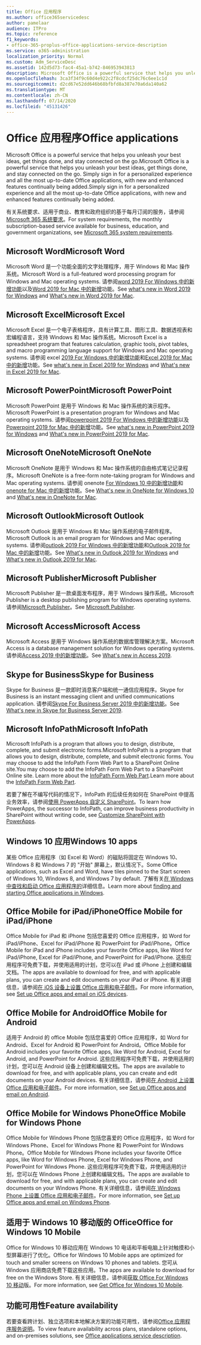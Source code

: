 ```yaml
---
title: Office 应用程序
ms.author: office365servicedesc
author: pamelaar
audience: ITPro
ms.topic: reference
f1_keywords:
- office-365-proplus-office-applications-service-description
ms.service: o365-administration
localization_priority: Normal
ms.custom: Adm_ServiceDesc
ms.assetid: 142d5d73-fac4-45a1-b742-846953943813
description: Microsoft Office is a powerful service that helps you unleash your best ideas, get things done, and stay connected on the go. Simply sign in for a personalized experience and all the most up-to-date Office applications, with new and enhanced features continually being added.
ms.openlocfilehash: 3ca3f34f9c60d4e922c2f8cdcf25dc76c6ee1c1d
ms.sourcegitcommit: d2cd67e52dd646b68bfbfd8a387e70a6da140a62
ms.translationtype: MT
ms.contentlocale: zh-CN
ms.lasthandoff: 07/14/2020
ms.locfileid: "45131426"
---
```

# <a name="office-applications"></a><span data-ttu-id="808bb-104">Office 应用程序</span><span class="sxs-lookup"><span data-stu-id="808bb-104">Office applications</span></span>

<span data-ttu-id="808bb-105">Microsoft Office is a powerful service that helps you unleash your best ideas, get things done, and stay connected on the go.</span><span class="sxs-lookup"><span data-stu-id="808bb-105">Microsoft Office is a powerful service that helps you unleash your best ideas, get things done, and stay connected on the go.</span></span> <span data-ttu-id="808bb-106">Simply sign in for a personalized experience and all the most up-to-date Office applications, with new and enhanced features continually being added.</span><span class="sxs-lookup"><span data-stu-id="808bb-106">Simply sign in for a personalized experience and all the most up-to-date Office applications, with new and enhanced features continually being added.</span></span>
  
<span data-ttu-id="808bb-107">有关系统要求、适用于商业、教育和政府组织的基于每月订阅的服务，请参阅[Microsoft 365 系统要求](https://products.office.com/office-system-requirements/#Office365forBEG)。</span><span class="sxs-lookup"><span data-stu-id="808bb-107">For system requirements, the monthly subscription-based service available for business, education, and government organizations, see [Microsoft 365 system requirements](https://products.office.com/office-system-requirements/#Office365forBEG).</span></span>
  
## <a name="microsoft-word"></a><span data-ttu-id="808bb-108">Microsoft Word</span><span class="sxs-lookup"><span data-stu-id="808bb-108">Microsoft Word</span></span>

<span data-ttu-id="808bb-109">Microsoft Word 是一个功能全面的文字处理程序，用于 Windows 和 Mac 操作系统。</span><span class="sxs-lookup"><span data-stu-id="808bb-109">Microsoft Word is a full-featured word processing program for Windows and Mac operating systems.</span></span> <span data-ttu-id="808bb-110">请参阅[word 2019 For Windows 中的新增功能](https://support.office.com/article/what-s-new-in-word-2019-for-windows-d3d31e5e-2bb8-4433-80bb-08279beef4b3)以及[Word 2019 for Mac 中的新增](https://support.office.com/article/what-s-new-in-word-2019-for-mac-247e0cd4-a758-4b42-a157-42eb8853aef5)功能。</span><span class="sxs-lookup"><span data-stu-id="808bb-110">See [what's new in Word 2019 for Windows](https://support.office.com/article/what-s-new-in-word-2019-for-windows-d3d31e5e-2bb8-4433-80bb-08279beef4b3) and [What's new in Word 2019 for Mac](https://support.office.com/article/what-s-new-in-word-2019-for-mac-247e0cd4-a758-4b42-a157-42eb8853aef5).</span></span>
  
## <a name="microsoft-excel"></a><span data-ttu-id="808bb-111">Microsoft Excel</span><span class="sxs-lookup"><span data-stu-id="808bb-111">Microsoft Excel</span></span>

<span data-ttu-id="808bb-112">Microsoft Excel 是一个电子表格程序，具有计算工具、图形工具、数据透视表和宏编程语言，支持 Windows 和 Mac 操作系统。</span><span class="sxs-lookup"><span data-stu-id="808bb-112">Microsoft Excel is a spreadsheet program that features calculation, graphic tools, pivot tables, and macro programming language support for Windows and Mac operating systems.</span></span> <span data-ttu-id="808bb-113">请参阅 excel [2019 For Windows 中的新增功能](https://support.office.com/article/what-s-new-in-excel-2019-for-windows-5a201203-1155-4055-82a5-82bf0994631f)和[Excel 2019 for Mac 中的新增](https://support.office.com/article/what-s-new-in-excel-2019-for-mac-5ce129d3-9e5c-417f-9545-fb6f7b72674d)功能。</span><span class="sxs-lookup"><span data-stu-id="808bb-113">See [what's new in Excel 2019 for Windows](https://support.office.com/article/what-s-new-in-excel-2019-for-windows-5a201203-1155-4055-82a5-82bf0994631f) and [What's new in Excel 2019 for Mac](https://support.office.com/article/what-s-new-in-excel-2019-for-mac-5ce129d3-9e5c-417f-9545-fb6f7b72674d).</span></span>
  
## <a name="microsoft-powerpoint"></a><span data-ttu-id="808bb-114">Microsoft PowerPoint</span><span class="sxs-lookup"><span data-stu-id="808bb-114">Microsoft PowerPoint</span></span>

<span data-ttu-id="808bb-115">Microsoft PowerPoint 是用于 Windows 和 Mac 操作系统的演示程序。</span><span class="sxs-lookup"><span data-stu-id="808bb-115">Microsoft PowerPoint is a presentation program for Windows and Mac operating systems.</span></span> <span data-ttu-id="808bb-116">请参阅[powerpoint 2019 For Windows 中的新增功能](https://support.office.com/article/what-s-new-in-powerpoint-2019-for-windows-8355a56a-f643-42d2-8454-784fa9b3d109)以及[Powerpoint 2019 for Mac 中的新增](https://support.office.com/article/what-s-new-in-powerpoint-2019-for-mac-5038ba79-48c5-40f0-adff-11489e5d6fed)功能。</span><span class="sxs-lookup"><span data-stu-id="808bb-116">See [what's new in PowerPoint 2019 for Windows](https://support.office.com/article/what-s-new-in-powerpoint-2019-for-windows-8355a56a-f643-42d2-8454-784fa9b3d109) and [What's new in PowerPoint 2019 for Mac](https://support.office.com/article/what-s-new-in-powerpoint-2019-for-mac-5038ba79-48c5-40f0-adff-11489e5d6fed).</span></span>
  
## <a name="microsoft-onenote"></a><span data-ttu-id="808bb-117">Microsoft OneNote</span><span class="sxs-lookup"><span data-stu-id="808bb-117">Microsoft OneNote</span></span>

<span data-ttu-id="808bb-118">Microsoft OneNote 是用于 Windows 和 Mac 操作系统的自由格式笔记记录程序。</span><span class="sxs-lookup"><span data-stu-id="808bb-118">Microsoft OneNote is a free-form note-taking program for Windows and Mac operating systems.</span></span> <span data-ttu-id="808bb-119">请参阅 onenote [For Windows 10 中的新增功能](https://support.office.com/article/what-s-new-in-onenote-for-windows-10-1477d5de-f4fd-4943-b18a-ff17091161ea)和[onenote for Mac 中的新增](https://support.office.com/article/see-what-s-new-in-onenote-for-mac-c82d3f15-252f-452a-89ba-e09fbe418829)功能。</span><span class="sxs-lookup"><span data-stu-id="808bb-119">See [What's new in OneNote for Windows 10](https://support.office.com/article/what-s-new-in-onenote-for-windows-10-1477d5de-f4fd-4943-b18a-ff17091161ea) and [What's new in OneNote for Mac](https://support.office.com/article/see-what-s-new-in-onenote-for-mac-c82d3f15-252f-452a-89ba-e09fbe418829).</span></span>
  
## <a name="microsoft-outlook"></a><span data-ttu-id="808bb-120">Microsoft Outlook</span><span class="sxs-lookup"><span data-stu-id="808bb-120">Microsoft Outlook</span></span>

<span data-ttu-id="808bb-121">Microsoft Outlook 是用于 Windows 和 Mac 操作系统的电子邮件程序。</span><span class="sxs-lookup"><span data-stu-id="808bb-121">Microsoft Outlook is an email program for Windows and Mac operating systems.</span></span> <span data-ttu-id="808bb-122">请参阅[outlook 2019 For Windows 中的新增功能](https://support.office.com/article/what-s-new-in-outlook-2019-for-windows-0c64df36-0908-4ff6-a7fc-573a62800525)和[Outlook 2019 for Mac 中的新增](https://support.office.com/article/what-s-new-in-outlook-2019-for-mac-05736033-f99e-4cb2-88aa-01e979b0736b)功能。</span><span class="sxs-lookup"><span data-stu-id="808bb-122">See [What's new in Outlook 2019 for Windows](https://support.office.com/article/what-s-new-in-outlook-2019-for-windows-0c64df36-0908-4ff6-a7fc-573a62800525) and [What's new in Outlook 2019 for Mac](https://support.office.com/article/what-s-new-in-outlook-2019-for-mac-05736033-f99e-4cb2-88aa-01e979b0736b).</span></span>
  
## <a name="microsoft-publisher"></a><span data-ttu-id="808bb-123">Microsoft Publisher</span><span class="sxs-lookup"><span data-stu-id="808bb-123">Microsoft Publisher</span></span>

<span data-ttu-id="808bb-124">Microsoft Publisher 是一款桌面发布程序，用于 Windows 操作系统。</span><span class="sxs-lookup"><span data-stu-id="808bb-124">Microsoft Publisher is a desktop publishing program for Windows operating systems.</span></span> <span data-ttu-id="808bb-125">请参阅[Microsoft Publisher](https://products.office.com/publisher)。</span><span class="sxs-lookup"><span data-stu-id="808bb-125">See [Microsoft Publisher](https://products.office.com/publisher).</span></span>
  
## <a name="microsoft-access"></a><span data-ttu-id="808bb-126">Microsoft Access</span><span class="sxs-lookup"><span data-stu-id="808bb-126">Microsoft Access</span></span>

<span data-ttu-id="808bb-127">Microsoft Access 是用于 Windows 操作系统的数据库管理解决方案。</span><span class="sxs-lookup"><span data-stu-id="808bb-127">Microsoft Access is a database management solution for Windows operating systems.</span></span> <span data-ttu-id="808bb-128">请参阅[Access 2019 中的新增功能](https://support.office.com/article/what-s-new-in-access-2019-f52c5317-3494-4105-9c56-5a2abb8e0f87)。</span><span class="sxs-lookup"><span data-stu-id="808bb-128">See [What's new in Access 2019](https://support.office.com/article/what-s-new-in-access-2019-f52c5317-3494-4105-9c56-5a2abb8e0f87).</span></span>
  
## <a name="skype-for-business"></a><span data-ttu-id="808bb-129">Skype for Business</span><span class="sxs-lookup"><span data-stu-id="808bb-129">Skype for Business</span></span>

<span data-ttu-id="808bb-130">Skype for Business 是一款即时消息客户端和统一通信应用程序。</span><span class="sxs-lookup"><span data-stu-id="808bb-130">Skype for Business is an instant messaging client and unified communications application.</span></span> <span data-ttu-id="808bb-131">请参阅[Skype For Business Server 2019 中的新增功能](https://docs.microsoft.com/skypeforbusiness/whats-new)。</span><span class="sxs-lookup"><span data-stu-id="808bb-131">See [What's new in Skype for Business Server 2019](https://docs.microsoft.com/skypeforbusiness/whats-new).</span></span>
  
## <a name="microsoft-infopath"></a><span data-ttu-id="808bb-132">Microsoft InfoPath</span><span class="sxs-lookup"><span data-stu-id="808bb-132">Microsoft InfoPath</span></span>

<span data-ttu-id="808bb-133">Microsoft InfoPath is a program that allows you to design, distribute, complete, and submit electronic forms.</span><span class="sxs-lookup"><span data-stu-id="808bb-133">Microsoft InfoPath is a program that allows you to design, distribute, complete, and submit electronic forms.</span></span> <span data-ttu-id="808bb-134">You may choose to add the InfoPath Form Web Part to a SharePoint Online site.</span><span class="sxs-lookup"><span data-stu-id="808bb-134">You may choose to add the InfoPath Form Web Part to a SharePoint Online site.</span></span> <span data-ttu-id="808bb-135">Learn more about the [InfoPath Form Web Part](https://go.microsoft.com/fwlink/p/?LinkId=271687).</span><span class="sxs-lookup"><span data-stu-id="808bb-135">Learn more about the [InfoPath Form Web Part](https://go.microsoft.com/fwlink/p/?LinkId=271687).</span></span>

<span data-ttu-id="808bb-136">若要了解在不编写代码的情况下，InfoPath 的后续任务如何在 SharePoint 中提高业务效率，请参阅[使用 PowerApps 自定义 SharePoint](https://powerapps.microsoft.com/infopath/)。</span><span class="sxs-lookup"><span data-stu-id="808bb-136">To learn how PowerApps, the successor to InfoPath, can improve business productivity in SharePoint without writing code, see [Customize SharePoint with PowerApps](https://powerapps.microsoft.com/infopath/).</span></span>
  
## <a name="windows-10-apps"></a><span data-ttu-id="808bb-137">Windows 10 应用</span><span class="sxs-lookup"><span data-stu-id="808bb-137">Windows 10 apps</span></span>

<span data-ttu-id="808bb-138">某些 Office 应用程序（如 Excel 和 Word）的磁贴将固定在 Windows 10、Windows 8 和 Windows 7 的 "开始" 屏幕上，默认情况下。</span><span class="sxs-lookup"><span data-stu-id="808bb-138">Some Office applications, such as Excel and Word, have tiles pinned to the Start screen of Windows 10, Windows 8, and Windows 7 by default.</span></span> <span data-ttu-id="808bb-139">了解有关[在 Windows 中查找和启动 Office 应用程序的](https://support.office.com/article/can-t-find-office-applications-in-windows-10-windows-8-or-windows-7-907ce545-6ae8-459b-8d9d-de6764a635d6?ocmsassetID=HA103581103&CTT=1&CorrelationId=03707eae-b946-462a-b3c6-f0fc04f55611&ui=en-US&rs=en-US&ad=US#ID0EAABAAA=Windows_8.1_or_Windows_8)详细信息。</span><span class="sxs-lookup"><span data-stu-id="808bb-139">Learn more about [finding and starting Office applications in Windows](https://support.office.com/article/can-t-find-office-applications-in-windows-10-windows-8-or-windows-7-907ce545-6ae8-459b-8d9d-de6764a635d6?ocmsassetID=HA103581103&CTT=1&CorrelationId=03707eae-b946-462a-b3c6-f0fc04f55611&ui=en-US&rs=en-US&ad=US#ID0EAABAAA=Windows_8.1_or_Windows_8).</span></span>
  
## <a name="office-mobile-for-ipadiphone"></a><span data-ttu-id="808bb-140">Office Mobile for iPad/iPhone</span><span class="sxs-lookup"><span data-stu-id="808bb-140">Office Mobile for iPad/iPhone</span></span>

<span data-ttu-id="808bb-141">Office Mobile for iPad 和 iPhone 包括您喜爱的 Office 应用程序，如 Word for iPad/iPhone、Excel for iPad/iPhone 和 PowerPoint for iPad/iPhone。</span><span class="sxs-lookup"><span data-stu-id="808bb-141">Office Mobile for iPad and iPhone includes your favorite Office apps, like Word for iPad/iPhone, Excel for iPad/iPhone, and PowerPoint for iPad/iPhone.</span></span> <span data-ttu-id="808bb-142">这些应用程序可免费下载，并使用适用的计划，您可以在 iPad 或 iPhone 上创建和编辑文档。</span><span class="sxs-lookup"><span data-stu-id="808bb-142">The apps are available to download for free, and with applicable plans, you can create and edit documents on your iPad or iPhone.</span></span> <span data-ttu-id="808bb-143">有关详细信息，请参阅[在 iOS 设备上设置 Office 应用和电子邮件](https://support.office.com/article/set-up-office-apps-and-email-on-ios-devices-0402b37e-49c4-4419-a030-f34c2013041f?ui=en-US&rs=en-US&ad=US)。</span><span class="sxs-lookup"><span data-stu-id="808bb-143">For more information, see [Set up Office apps and email on iOS devices](https://support.office.com/article/set-up-office-apps-and-email-on-ios-devices-0402b37e-49c4-4419-a030-f34c2013041f?ui=en-US&rs=en-US&ad=US).</span></span>

## <a name="office-mobile-for-android"></a><span data-ttu-id="808bb-144">Office Mobile for Android</span><span class="sxs-lookup"><span data-stu-id="808bb-144">Office Mobile for Android</span></span>

<span data-ttu-id="808bb-145">适用于 Android 的 office Mobile 包括您喜爱的 Office 应用程序，如 Word for Android、Excel for Android 和 PowerPoint for Android。</span><span class="sxs-lookup"><span data-stu-id="808bb-145">Office Mobile for Android includes your favorite Office apps, like Word for Android, Excel for Android, and PowerPoint for Android.</span></span> <span data-ttu-id="808bb-146">这些应用程序可免费下载，并使用适用的计划，您可以在 Android 设备上创建和编辑文档。</span><span class="sxs-lookup"><span data-stu-id="808bb-146">The apps are available to download for free, and with applicable plans, you can create and edit documents on your Android devices.</span></span> <span data-ttu-id="808bb-147">有关详细信息，请参阅[在 Android 上设置 Office 应用和电子邮件](https://support.office.com/article/set-up-office-apps-and-email-on-android-6ef2ebf2-fc2d-474a-be4a-5a801365c87f?ui=en-US&rs=en-US&ad=US)。</span><span class="sxs-lookup"><span data-stu-id="808bb-147">For more information, see [Set up Office apps and email on Android](https://support.office.com/article/set-up-office-apps-and-email-on-android-6ef2ebf2-fc2d-474a-be4a-5a801365c87f?ui=en-US&rs=en-US&ad=US).</span></span>

## <a name="office-mobile-for-windows-phone"></a><span data-ttu-id="808bb-148">Office Mobile for Windows Phone</span><span class="sxs-lookup"><span data-stu-id="808bb-148">Office Mobile for Windows Phone</span></span>

<span data-ttu-id="808bb-149">Office Mobile for Windows Phone 包括您喜爱的 Office 应用程序，如 Word for Windows Phone、Excel for Windows Phone 和 PowerPoint for Windows Phone。</span><span class="sxs-lookup"><span data-stu-id="808bb-149">Office Mobile for Windows Phone includes your favorite Office apps, like Word for Windows Phone, Excel for Windows Phone, and PowerPoint for Windows Phone.</span></span> <span data-ttu-id="808bb-150">这些应用程序可免费下载，并使用适用的计划，您可以在 Windows Phone 上创建和编辑文档。</span><span class="sxs-lookup"><span data-stu-id="808bb-150">The apps are available to download for free, and with applicable plans, you can create and edit documents on your Windows Phone.</span></span> <span data-ttu-id="808bb-151">有关详细信息，请参阅[在 Windows Phone 上设置 Office 应用和电子邮件](https://support.office.com/article/set-up-office-apps-and-email-on-windows-phone-9bccc8b8-a321-4d0d-a45e-6e06a3438e43?ui=en-US&rs=en-US&ad=US)。</span><span class="sxs-lookup"><span data-stu-id="808bb-151">For more information, see [Set up Office apps and email on Windows Phone](https://support.office.com/article/set-up-office-apps-and-email-on-windows-phone-9bccc8b8-a321-4d0d-a45e-6e06a3438e43?ui=en-US&rs=en-US&ad=US).</span></span>

## <a name="office-for-windows-10-mobile"></a><span data-ttu-id="808bb-152">适用于 Windows 10 移动版的 Office</span><span class="sxs-lookup"><span data-stu-id="808bb-152">Office for Windows 10 Mobile</span></span>

<span data-ttu-id="808bb-153">Office for Windows 10 移动应用在 Windows 10 电话和平板电脑上针对触摸和小型屏幕进行了优化。</span><span class="sxs-lookup"><span data-stu-id="808bb-153">Office for Windows 10 Mobile apps are optimized for touch and smaller screens on Windows 10 phones and tablets.</span></span> <span data-ttu-id="808bb-154">您可从 Windows 应用商店免费下载这些应用。</span><span class="sxs-lookup"><span data-stu-id="808bb-154">The apps are available to download for free on the Windows Store.</span></span> <span data-ttu-id="808bb-155">有关详细信息，请参阅[获取 Office For Windows 10 移动](https://products.office.com/mobile/office-mobile-apps-for-windows)版。</span><span class="sxs-lookup"><span data-stu-id="808bb-155">For more information, see [Get Office for Windows 10 Mobile](https://products.office.com/mobile/office-mobile-apps-for-windows).</span></span>
  
## <a name="feature-availability"></a><span data-ttu-id="808bb-156">功能可用性</span><span class="sxs-lookup"><span data-stu-id="808bb-156">Feature availability</span></span>

<span data-ttu-id="808bb-157">若要查看跨计划、独立选项和本地解决方案的功能可用性，请参阅[Office 应用程序服务说明](office-applications-service-description.md)。</span><span class="sxs-lookup"><span data-stu-id="808bb-157">To view feature availability across plans, standalone options, and on-premises solutions, see [Office applications service description](office-applications-service-description.md).</span></span>
  